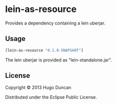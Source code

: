 # lein-as-resource

Provides a dependency containing a lein uberjar.

## Usage

```clj
[lein-as-resource "0.1.0-SNAPSHOT"]
```

The lein uberjar is provided as "lein-standalone.jar".

## License

Copyright © 2013 Hugo Duncan

Distributed under the Eclipse Public License.
